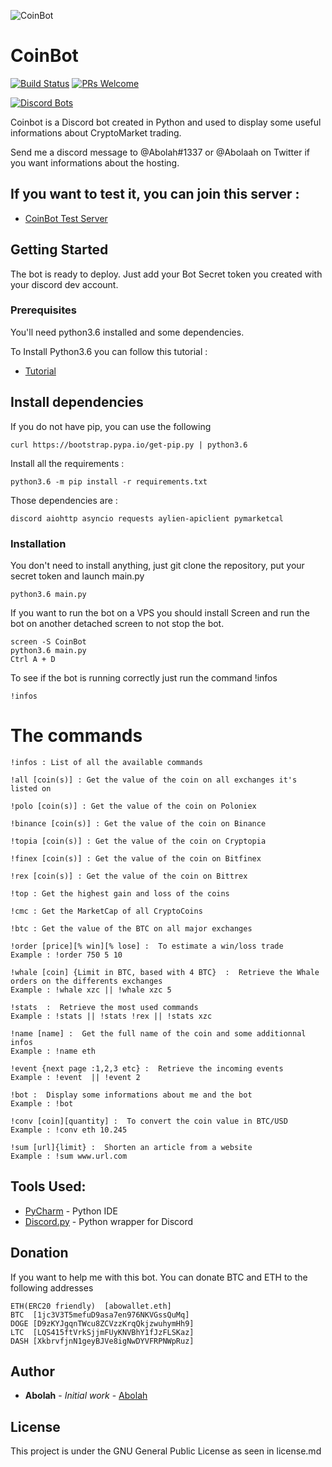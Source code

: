 ![CoinBot](https://cdn.discordapp.com/attachments/212339499076681739/408983409478598665/CoinBot_little.png)

# CoinBot

[![Build Status](https://travis-ci.org/Abolah/Coinbot.svg?branch=master)](https://travis-ci.org/Abolah/Coinbot)    [![PRs Welcome](https://img.shields.io/badge/PRs-welcome-brightgreen.svg?style=flat-square)](http://makeapullrequest.com)

[![Discord Bots](https://discordbots.org/api/widget/367061304042586124.svg)](https://discordbots.org/bot/367061304042586124)

Coinbot is a Discord bot created in Python and used to display some useful informations about CryptoMarket trading.

Send me a discord message to @Abolah#1337 or @Abolaah on Twitter if you want informations about the hosting.

## If you want to test it, you can join this server :
* [CoinBot Test Server](https://discord.gg/PVyNRca)

## Getting Started

The bot is ready to deploy. Just add your Bot Secret token you created with your discord dev account.

### Prerequisites

You'll need python3.6 installed and some dependencies.

To Install Python3.6 you can follow this tutorial :

* [Tutorial](https://unix.stackexchange.com/questions/332641/how-to-install-python-3-6)

## Install dependencies

If you do not have pip, you can use the following

```
curl https://bootstrap.pypa.io/get-pip.py | python3.6
```

Install all the requirements :
```
python3.6 -m pip install -r requirements.txt
```

Those dependencies are :
```
discord aiohttp asyncio requests aylien-apiclient pymarketcal

```

### Installation

You don't need to install anything, just git clone the repository, put your secret token and launch main.py


```
python3.6 main.py
```
If you want to run the bot on a VPS you should install Screen and run the bot on another detached screen to not stop the bot.

```
screen -S CoinBot
python3.6 main.py
Ctrl A + D
```


To see if the bot is running correctly just run the command !infos
```
!infos
```
# The commands

```
!infos : List of all the available commands
```
```
!all [coin(s)] : Get the value of the coin on all exchanges it's listed on
```
```
!polo [coin(s)] : Get the value of the coin on Poloniex
```
```
!binance [coin(s)] : Get the value of the coin on Binance
```
```
!topia [coin(s)] : Get the value of the coin on Cryptopia
```
```
!finex [coin(s)] : Get the value of the coin on Bitfinex
```
```
!rex [coin(s)] : Get the value of the coin on Bittrex
```
```
!top : Get the highest gain and loss of the coins
```
```
!cmc : Get the MarketCap of all CryptoCoins
```
```
!btc : Get the value of the BTC on all major exchanges
```
```
!order [price][% win][% lose] :  To estimate a win/loss trade
Example : !order 750 5 10
```
```
!whale [coin] {Limit in BTC, based with 4 BTC}  :  Retrieve the Whale orders on the differents exchanges
Example : !whale xzc || !whale xzc 5
```
```
!stats  :  Retrieve the most used commands
Example : !stats || !stats !rex || !stats xzc
```
```
!name [name] :  Get the full name of the coin and some additionnal infos
Example : !name eth
```
```
!event {next page :1,2,3 etc} :  Retrieve the incoming events
Example : !event  || !event 2
```
```
!bot :  Display some informations about me and the bot
Example : !bot
```
```
!conv [coin][quantity] :  To convert the coin value in BTC/USD
Example : !conv eth 10.245
```
```
!sum [url]{limit} :  Shorten an article from a website
Example : !sum www.url.com
```

## Tools Used:

* [PyCharm](https://www.jetbrains.com/pycharm/) - Python IDE
* [Discord.py](https://github.com/Rapptz/discord.py) - Python wrapper for Discord


## Donation

If you want to help me with this bot. You can donate BTC and ETH to the following addresses
```
ETH(ERC20 friendly)  [abowallet.eth]
BTC  [1jc3V3T5mefuD9asa7en976NKVGssQuMq]
DOGE [D9zKYJgqnTWcu8ZCVzzKrqQkjzwuhymHh9]
LTC  [LQS415ftVrkSjjmFUyKNVBhY1fJzFLSKaz]
DASH [XkbrvfjnN1geyBJVe8igNwDYVFRPNWpRuz]
```

## Author
* **Abolah** - *Initial work* - [Abolah](https://github.com/Abolah)

## License

This project is under the GNU General Public License as seen in license.md

